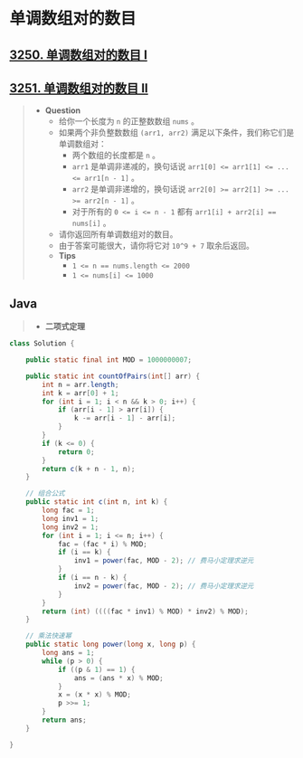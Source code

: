 # 单调数组对的数目

## [3250. 单调数组对的数目 I](https://leetcode.cn/problems/find-the-count-of-monotonic-pairs-i/)

## [3251. 单调数组对的数目 II](https://leetcode.cn/problems/find-the-count-of-monotonic-pairs-ii/)

> - **Question**
>   - 给你一个长度为 `n` 的正整数数组 `nums` 。
>   - 如果两个非负整数数组 `(arr1, arr2)` 满足以下条件，我们称它们是单调数组对：
>     - 两个数组的长度都是 `n` 。
>     - `arr1` 是单调非递减的，换句话说 `arr1[0] <= arr1[1] <= ... <= arr1[n - 1]` 。
>     - `arr2` 是单调非递增的，换句话说 `arr2[0] >= arr2[1] >= ... >= arr2[n - 1]` 。
>     - 对于所有的 `0 <= i <= n - 1` 都有 `arr1[i] + arr2[i] == nums[i]` 。
>   - 请你返回所有单调数组对的数目。
>   - 由于答案可能很大，请你将它对 `10^9 + 7` 取余后返回。
>   - **Tips**
>     - `1 <= n == nums.length <= 2000`
>     - `1 <= nums[i] <= 1000`

## Java

> - **二项式定理**

```java
class Solution {

    public static final int MOD = 1000000007;

    public static int countOfPairs(int[] arr) {
        int n = arr.length;
        int k = arr[0] + 1;
        for (int i = 1; i < n && k > 0; i++) {
            if (arr[i - 1] > arr[i]) {
                k -= arr[i - 1] - arr[i];
            }
        }
        if (k <= 0) {
            return 0;
        }
        return c(k + n - 1, n);
    }

    // 组合公式
    public static int c(int n, int k) {
        long fac = 1;
        long inv1 = 1;
        long inv2 = 1;
        for (int i = 1; i <= n; i++) {
            fac = (fac * i) % MOD;
            if (i == k) {
                inv1 = power(fac, MOD - 2); // 费马小定理求逆元
            }
            if (i == n - k) {
                inv2 = power(fac, MOD - 2); // 费马小定理求逆元
            }
        }
        return (int) ((((fac * inv1) % MOD) * inv2) % MOD);
    }

    // 乘法快速幂
    public static long power(long x, long p) {
        long ans = 1;
        while (p > 0) {
            if ((p & 1) == 1) {
                ans = (ans * x) % MOD;
            }
            x = (x * x) % MOD;
            p >>= 1;
        }
        return ans;
    }

}
```
